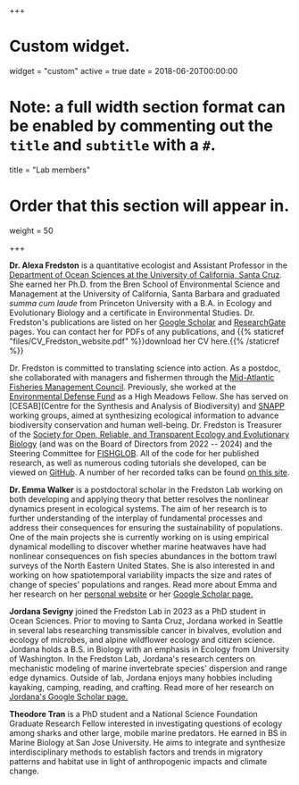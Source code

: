 +++
# Custom widget.
widget = "custom" 
active = true 
date = 2018-06-20T00:00:00

# Note: a full width section format can be enabled by commenting out the `title` and `subtitle` with a `#`.

title = "Lab members" 

# Order that this section will appear in.

weight = 50

+++

**Dr. Alexa Fredston** is a quantitative ecologist and Assistant Professor in the [Department of Ocean Sciences at the University of California, Santa Cruz](https://oceansci.ucsc.edu/). She earned her Ph.D. from the Bren School of Environmental Science and Management at the University of California, Santa Barbara and graduated *summa cum laude* from Princeton University with a B.A. in Ecology and Evolutionary Biology and a certificate in Environmental Studies. Dr. Fredston's publications are listed on her [Google Scholar](https://scholar.google.com/citations?user=zStqHYEAAAAJ&hl=en) and [ResearchGate](https://www.researchgate.net/profile/Alexa_Fredston-Hermann2/) pages. You can contact her for PDFs of any publications, and {{% staticref "files/CV_Fredston_website.pdf" %}}download her CV here.{{% /staticref %}}

Dr. Fredston is committed to translating science into action. As a postdoc, she collaborated with managers and fishermen through the [Mid-Atlantic Fisheries Management Council](http://www.mafmc.org/). Previously, she worked at the [Environmental Defense Fund](https://www.edf.org/) as a High Meadows Fellow. She has served on [CESAB](Centre for the Synthesis and Analysis of Biodiversity) and [SNAPP](https://www.fondationbiodiversite.fr/en/about-the-foundation/le-cesab/) working groups, aimed at synthesizing ecological information to advance biodiversity conservation and human well-being. Dr. Fredston is Treasurer of the [Society for Open, Reliable, and Transparent Ecology and Evolutionary Biology](https://www.sortee.org/) (and was on the Board of Directors from 2022 -- 2024) and the Steering Committee for [FISHGLOB](https://fishglob.sites.ucsc.edu). All of the code for her published research, as well as numerous coding tutorials she developed, can be viewed on [GitHub](https://github.com/afredston). A number of her recorded talks can be found [on this site](https://www.alexafredston.com/#videos). 

**Dr. Emma Walker** is a postdoctoral scholar in the Fredston Lab working on both developing and applying theory that better resolves the nonlinear dynamics present in ecological systems. The aim of her research is to further understanding of the interplay of fundamental processes and address their consequences for ensuring the sustainability of populations. One of the main projects she is currently working on is using empirical dynamical modelling to discover whether marine heatwaves have had nonlinear consequences on fish species abundances in the bottom trawl surveys of the North Eastern United States. She is also interested in and working on how spatiotemporal variability impacts the size and rates of change of species' populations and ranges. Read more about Emma and her research on her [personal website](https://emmajwalker.wixsite.com/emmawalker) or her [Google Scholar page.](https://scholar.google.com/citations?user=YlVSwjUAAAAJ&hl=en)

**Jordana Sevigny** joined the Fredston Lab in 2023 as a PhD student in Ocean Sciences. Prior to moving to Santa Cruz, Jordana worked in Seattle in several labs researching transmissible cancer in bivalves, evolution and ecology of microbes, and alpine wildflower ecology and citizen science. Jordana holds a B.S. in Biology with an emphasis in Ecology from University of Washington. In the Fredston Lab, Jordana's research centers on mechanistic modeling of marine invertebrate species' dispersion and range edge dynamics. Outside of lab, Jordana enjoys many hobbies including kayaking, camping, reading, and crafting. Read more of her research on [Jordana's Google Scholar page.](https://scholar.google.com/citations?hl=en&user=00kisgcAAAAJ&view_op=list_works&gmla=AC6lMd9I-LyZT_yAt1gEwO4-V0MOpXjR_jD8tgmByp63c1TCIql0glChyY1eIfhX06ukN9xAhaO9SFZLrvNTWyPf)

**Theodore Tran** is a PhD student and a National Science Foundation Graduate Research Fellow interested in investigating questions of ecology among sharks and other large, mobile marine predators. He earned in BS in Marine Biology at San Jose University. He aims to integrate and synthesize interdisciplinary methods to establish factors and trends in migratory patterns and habitat use in light of anthropogenic impacts and climate change. 

